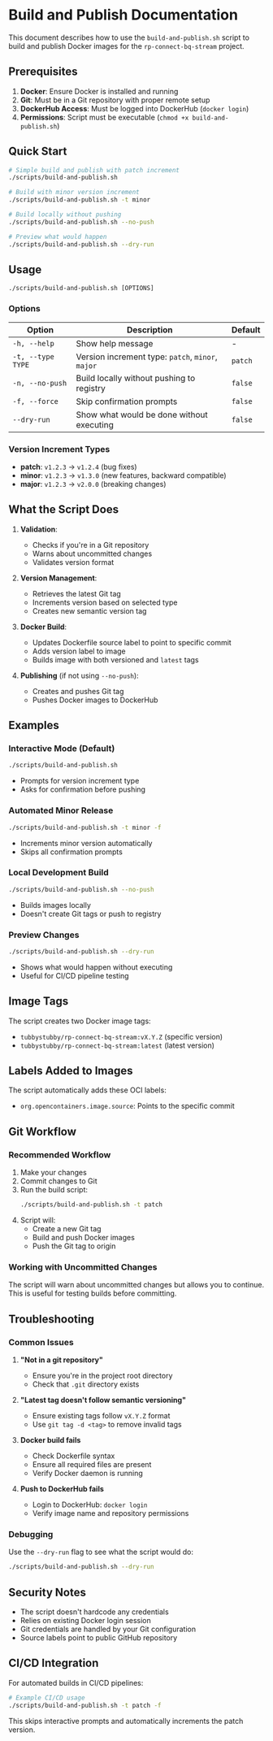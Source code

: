 # Build and Publish Documentation

This document describes how to use the `build-and-publish.sh` script to build and publish Docker images for the `rp-connect-bq-stream` project.

## Prerequisites

1. **Docker**: Ensure Docker is installed and running
2. **Git**: Must be in a Git repository with proper remote setup
3. **DockerHub Access**: Must be logged into DockerHub (`docker login`)
4. **Permissions**: Script must be executable (`chmod +x build-and-publish.sh`)

## Quick Start

```bash
# Simple build and publish with patch increment
./scripts/build-and-publish.sh

# Build with minor version increment
./scripts/build-and-publish.sh -t minor

# Build locally without pushing
./scripts/build-and-publish.sh --no-push

# Preview what would happen
./scripts/build-and-publish.sh --dry-run
```

## Usage

```
./scripts/build-and-publish.sh [OPTIONS]
```

### Options

| Option | Description | Default |
|--------|-------------|---------|
| `-h, --help` | Show help message | - |
| `-t, --type TYPE` | Version increment type: `patch`, `minor`, `major` | `patch` |
| `-n, --no-push` | Build locally without pushing to registry | `false` |
| `-f, --force` | Skip confirmation prompts | `false` |
| `--dry-run` | Show what would be done without executing | `false` |

### Version Increment Types

- **patch**: `v1.2.3` → `v1.2.4` (bug fixes)
- **minor**: `v1.2.3` → `v1.3.0` (new features, backward compatible)
- **major**: `v1.2.3` → `v2.0.0` (breaking changes)

## What the Script Does

1. **Validation**:
   - Checks if you're in a Git repository
   - Warns about uncommitted changes
   - Validates version format

2. **Version Management**:
   - Retrieves the latest Git tag
   - Increments version based on selected type
   - Creates new semantic version tag

3. **Docker Build**:
   - Updates Dockerfile source label to point to specific commit
   - Adds version label to image
   - Builds image with both versioned and `latest` tags

4. **Publishing** (if not using `--no-push`):
   - Creates and pushes Git tag
   - Pushes Docker images to DockerHub

## Examples

### Interactive Mode (Default)
```bash
./scripts/build-and-publish.sh
```
- Prompts for version increment type
- Asks for confirmation before pushing

### Automated Minor Release
```bash
./scripts/build-and-publish.sh -t minor -f
```
- Increments minor version automatically
- Skips all confirmation prompts

### Local Development Build
```bash
./scripts/build-and-publish.sh --no-push
```
- Builds images locally
- Doesn't create Git tags or push to registry

### Preview Changes
```bash
./scripts/build-and-publish.sh --dry-run
```
- Shows what would happen without executing
- Useful for CI/CD pipeline testing

## Image Tags

The script creates two Docker image tags:
- `tubbystubby/rp-connect-bq-stream:vX.Y.Z` (specific version)
- `tubbystubby/rp-connect-bq-stream:latest` (latest version)

## Labels Added to Images

The script automatically adds these OCI labels:
- `org.opencontainers.image.source`: Points to the specific commit

## Git Workflow

### Recommended Workflow
1. Make your changes
2. Commit changes to Git
3. Run the build script:
   ```bash
   ./scripts/build-and-publish.sh -t patch
   ```
4. Script will:
   - Create a new Git tag
   - Build and push Docker images
   - Push the Git tag to origin

### Working with Uncommitted Changes
The script will warn about uncommitted changes but allows you to continue. This is useful for testing builds before committing.

## Troubleshooting

### Common Issues

1. **"Not in a git repository"**
   - Ensure you're in the project root directory
   - Check that `.git` directory exists

2. **"Latest tag doesn't follow semantic versioning"**
   - Ensure existing tags follow `vX.Y.Z` format
   - Use `git tag -d <tag>` to remove invalid tags

3. **Docker build fails**
   - Check Dockerfile syntax
   - Ensure all required files are present
   - Verify Docker daemon is running

4. **Push to DockerHub fails**
   - Login to DockerHub: `docker login`
   - Verify image name and repository permissions

### Debugging

Use the `--dry-run` flag to see what the script would do:
```bash
./scripts/build-and-publish.sh --dry-run
```

## Security Notes

- The script doesn't hardcode any credentials
- Relies on existing Docker login session
- Git credentials are handled by your Git configuration
- Source labels point to public GitHub repository

## CI/CD Integration

For automated builds in CI/CD pipelines:

```bash
# Example CI/CD usage
./scripts/build-and-publish.sh -t patch -f
```

This skips interactive prompts and automatically increments the patch version.
